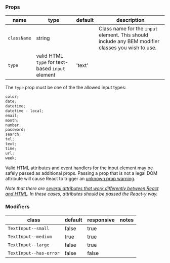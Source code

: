 ### Props

| name        | type                                             | default | description                                                                                       |
| ----------- | ------------------------------------------------ | ------- | ------------------------------------------------------------------------------------------------- |
| `className` | string                                           |         | Class name for the `input` element. This should include any BEM modifier classes you wish to use. |
| `type`      | valid HTML `type` for text-based `input` element | 'text'  |                                                                                                   |

The `type` prop must be one of the the allowed input types:

```javascript
color;
date;
datetime;
datetime - local;
email;
month;
number;
password;
search;
tel;
text;
time;
url;
week;
```

Valid HTML attributes and event handlers for the input element may be safely passed as additional props. Passing a prop that is not a legal DOM attribute will cause React to trigger an [unknown prop warning](https://facebook.github.io/react/warnings/unknown-prop.html).

_Note that there are [several attributes that work differently between React and HTML](https://facebook.github.io/react/docs/dom-elements.html). In these cases, attributes should be passed the React-y way._

### Modifiers

| class                  | default | responsive | notes |
| ---------------------- | ------- | ---------- | ----- |
| `TextInput--small`     | false   | true       |       |
| `TextInput--medium`    | true    | true       |       |
| `TextInput--large`     | false   | true       |       |
| `TextInput--has-error` | false   | false      |       |
